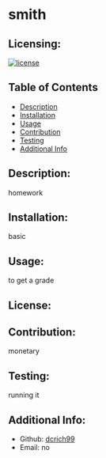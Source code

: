 # smith

  ## Licensing:
  [![license](https://img.shields.io/badge/license--blue)](https://shields.io)

  ## Table of Contents 
  - [Description](#description)
  - [Installation](#installation)
  - [Usage](#usage)
  - [Contribution](#contribution)
  - [Testing](#testing)
  - [Additional Info](#additional-info)

  ## Description:
  homework

  ## Installation:
  basic

  ## Usage:
  to get a grade

  ## License:
  

  ## Contribution:
  monetary

  ## Testing:
  running it

  ## Additional Info:
  - Github: [dcrich99](https://github.com/dcrich99)
  - Email: no 
